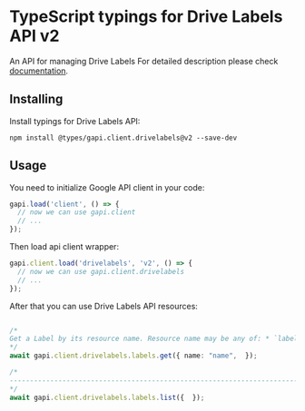 # TypeScript typings for Drive Labels API v2

An API for managing Drive Labels
For detailed description please check [documentation](https://developers.google.com/drive/labels).

## Installing

Install typings for Drive Labels API:

```
npm install @types/gapi.client.drivelabels@v2 --save-dev
```

## Usage

You need to initialize Google API client in your code:

```typescript
gapi.load('client', () => {
  // now we can use gapi.client
  // ...
});
```

Then load api client wrapper:

```typescript
gapi.client.load('drivelabels', 'v2', () => {
  // now we can use gapi.client.drivelabels
  // ...
});
```



After that you can use Drive Labels API resources:

```typescript

/*
Get a Label by its resource name. Resource name may be any of: * `labels/{id}` - See to `labels/{id}@latest` * `labels/{id}@latest` - Gets the latest revision of the Label. * `labels/{id}@published` - Gets the current published revision of the Label. * `labels/{id}@{revision_id}` - Gets the Label at the specified revision ID.
*/
await gapi.client.drivelabels.labels.get({ name: "name",  });

/*
-------------------------------------------------------------------------- ## Label APIs --------------------------------------------------------------- List Labels.
*/
await gapi.client.drivelabels.labels.list({  });
```
